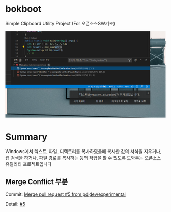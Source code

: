 # bokboot
Simple Clipboard Utility Project (For 오픈소스SW기초)

![img](image.png)


# Summary
Windows에서 텍스트, 파일, 디렉토리를 복사하였을때 복사한 값의 서식을 지우거나, 웹 검색을 하거나, 파일 경로를 복사하는 등의 작업을 할 수 있도록 도와주는 오픈소스 유틸리티 프로젝트입니다

## Merge Conflict 부분
Commit: [Merge pull request #5 from pdjdev/experimental](https://github.com/pdjdev/bokboot/commit/fc067a12914acca89c06038857ae6a92715d1108)

Detail: [#5](https://github.com/pdjdev/bokboot/pull/5)
